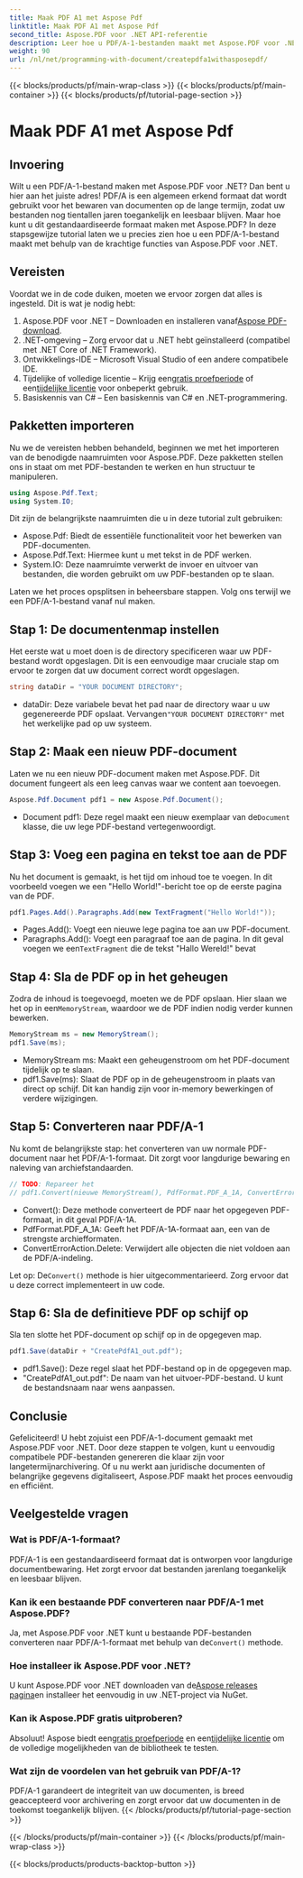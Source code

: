 ```yaml
---
title: Maak PDF A1 met Aspose Pdf
linktitle: Maak PDF A1 met Aspose Pdf
second_title: Aspose.PDF voor .NET API-referentie
description: Leer hoe u PDF/A-1-bestanden maakt met Aspose.PDF voor .NET in deze gedetailleerde tutorial. Stapsgewijze handleiding met codevoorbeelden en uitleg.
weight: 90
url: /nl/net/programming-with-document/createpdfa1withasposepdf/
---
```


{{< blocks/products/pf/main-wrap-class >}}
{{< blocks/products/pf/main-container >}}
{{< blocks/products/pf/tutorial-page-section >}}

# Maak PDF A1 met Aspose Pdf

## Invoering

Wilt u een PDF/A-1-bestand maken met Aspose.PDF voor .NET? Dan bent u hier aan het juiste adres! PDF/A is een algemeen erkend formaat dat wordt gebruikt voor het bewaren van documenten op de lange termijn, zodat uw bestanden nog tientallen jaren toegankelijk en leesbaar blijven. Maar hoe kunt u dit gestandaardiseerde formaat maken met Aspose.PDF? In deze stapsgewijze tutorial laten we u precies zien hoe u een PDF/A-1-bestand maakt met behulp van de krachtige functies van Aspose.PDF voor .NET.

## Vereisten

Voordat we in de code duiken, moeten we ervoor zorgen dat alles is ingesteld. Dit is wat je nodig hebt:

1.  Aspose.PDF voor .NET – Downloaden en installeren vanaf[Aspose PDF-download](https://releases.aspose.com/pdf/net/).
2. .NET-omgeving – Zorg ervoor dat u .NET hebt geïnstalleerd (compatibel met .NET Core of .NET Framework).
3. Ontwikkelings-IDE – Microsoft Visual Studio of een andere compatibele IDE.
4. Tijdelijke of volledige licentie – Krijg een[gratis proefperiode](https://releases.aspose.com/) of een[tijdelijke licentie](https://purchase.aspose.com/temporary-license/) voor onbeperkt gebruik.
5. Basiskennis van C# – Een basiskennis van C# en .NET-programmering.

## Pakketten importeren

Nu we de vereisten hebben behandeld, beginnen we met het importeren van de benodigde naamruimten voor Aspose.PDF. Deze pakketten stellen ons in staat om met PDF-bestanden te werken en hun structuur te manipuleren.

```csharp
using Aspose.Pdf.Text;
using System.IO;
```

Dit zijn de belangrijkste naamruimten die u in deze tutorial zult gebruiken:
- Aspose.Pdf: Biedt de essentiële functionaliteit voor het bewerken van PDF-documenten.
- Aspose.Pdf.Text: Hiermee kunt u met tekst in de PDF werken.
- System.IO: Deze naamruimte verwerkt de invoer en uitvoer van bestanden, die worden gebruikt om uw PDF-bestanden op te slaan.

Laten we het proces opsplitsen in beheersbare stappen. Volg ons terwijl we een PDF/A-1-bestand vanaf nul maken.

## Stap 1: De documentenmap instellen

Het eerste wat u moet doen is de directory specificeren waar uw PDF-bestand wordt opgeslagen. Dit is een eenvoudige maar cruciale stap om ervoor te zorgen dat uw document correct wordt opgeslagen.

```csharp
string dataDir = "YOUR DOCUMENT DIRECTORY";
```

- dataDir: Deze variabele bevat het pad naar de directory waar u uw gegenereerde PDF opslaat. Vervangen`"YOUR DOCUMENT DIRECTORY"` met het werkelijke pad op uw systeem.

## Stap 2: Maak een nieuw PDF-document

Laten we nu een nieuw PDF-document maken met Aspose.PDF. Dit document fungeert als een leeg canvas waar we content aan toevoegen.

```csharp
Aspose.Pdf.Document pdf1 = new Aspose.Pdf.Document();
```

-  Document pdf1: Deze regel maakt een nieuw exemplaar van de`Document` klasse, die uw lege PDF-bestand vertegenwoordigt.

## Stap 3: Voeg een pagina en tekst toe aan de PDF

Nu het document is gemaakt, is het tijd om inhoud toe te voegen. In dit voorbeeld voegen we een "Hello World!"-bericht toe op de eerste pagina van de PDF.

```csharp
pdf1.Pages.Add().Paragraphs.Add(new TextFragment("Hello World!"));
```

- Pages.Add(): Voegt een nieuwe lege pagina toe aan uw PDF-document.
-  Paragraphs.Add(): Voegt een paragraaf toe aan de pagina. In dit geval voegen we een`TextFragment` die de tekst "Hallo Wereld!" bevat

## Stap 4: Sla de PDF op in het geheugen

 Zodra de inhoud is toegevoegd, moeten we de PDF opslaan. Hier slaan we het op in een`MemoryStream`, waardoor we de PDF indien nodig verder kunnen bewerken.

```csharp
MemoryStream ms = new MemoryStream();
pdf1.Save(ms);
```

- MemoryStream ms: Maakt een geheugenstroom om het PDF-document tijdelijk op te slaan.
- pdf1.Save(ms): Slaat de PDF op in de geheugenstroom in plaats van direct op schijf. Dit kan handig zijn voor in-memory bewerkingen of verdere wijzigingen.

## Stap 5: Converteren naar PDF/A-1

Nu komt de belangrijkste stap: het converteren van uw normale PDF-document naar het PDF/A-1-formaat. Dit zorgt voor langdurige bewaring en naleving van archiefstandaarden.

```csharp
// TODO: Repareer het
// pdf1.Convert(nieuwe MemoryStream(), PdfFormat.PDF_A_1A, ConvertErrorAction.Delete);
```

- Convert(): Deze methode converteert de PDF naar het opgegeven PDF-formaat, in dit geval PDF/A-1A.
- PdfFormat.PDF_A_1A: Geeft het PDF/A-1A-formaat aan, een van de strengste archiefformaten.
- ConvertErrorAction.Delete: Verwijdert alle objecten die niet voldoen aan de PDF/A-indeling.

 Let op: De`Convert()` methode is hier uitgecommentarieerd. Zorg ervoor dat u deze correct implementeert in uw code.

## Stap 6: Sla de definitieve PDF op schijf op

Sla ten slotte het PDF-document op schijf op in de opgegeven map.

```csharp
pdf1.Save(dataDir + "CreatePdfA1_out.pdf");
```

- pdf1.Save(): Deze regel slaat het PDF-bestand op in de opgegeven map.
- "CreatePdfA1_out.pdf": De naam van het uitvoer-PDF-bestand. U kunt de bestandsnaam naar wens aanpassen.

## Conclusie

Gefeliciteerd! U hebt zojuist een PDF/A-1-document gemaakt met Aspose.PDF voor .NET. Door deze stappen te volgen, kunt u eenvoudig compatibele PDF-bestanden genereren die klaar zijn voor langetermijnarchivering. Of u nu werkt aan juridische documenten of belangrijke gegevens digitaliseert, Aspose.PDF maakt het proces eenvoudig en efficiënt.

## Veelgestelde vragen

### Wat is PDF/A-1-formaat?  
PDF/A-1 is een gestandaardiseerd formaat dat is ontworpen voor langdurige documentbewaring. Het zorgt ervoor dat bestanden jarenlang toegankelijk en leesbaar blijven.

### Kan ik een bestaande PDF converteren naar PDF/A-1 met Aspose.PDF?  
 Ja, met Aspose.PDF voor .NET kunt u bestaande PDF-bestanden converteren naar PDF/A-1-formaat met behulp van de`Convert()` methode.

### Hoe installeer ik Aspose.PDF voor .NET?  
 U kunt Aspose.PDF voor .NET downloaden van de[Aspose releases pagina](https://releases.aspose.com/pdf/net/)en installeer het eenvoudig in uw .NET-project via NuGet.

### Kan ik Aspose.PDF gratis uitproberen?  
 Absoluut! Aspose biedt een[gratis proefperiode](https://releases.aspose.com/) en een[tijdelijke licentie](https://purchase.aspose.com/temporary-license/) om de volledige mogelijkheden van de bibliotheek te testen.

### Wat zijn de voordelen van het gebruik van PDF/A-1?  
PDF/A-1 garandeert de integriteit van uw documenten, is breed geaccepteerd voor archivering en zorgt ervoor dat uw documenten in de toekomst toegankelijk blijven.
{{< /blocks/products/pf/tutorial-page-section >}}

{{< /blocks/products/pf/main-container >}}
{{< /blocks/products/pf/main-wrap-class >}}

{{< blocks/products/products-backtop-button >}}
